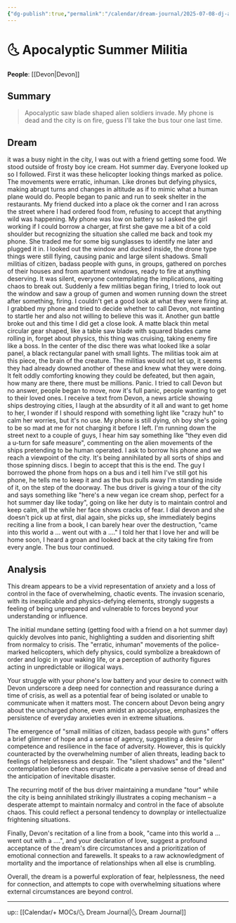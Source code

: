 ```yaml
---
{"dg-publish":true,"permalink":"/calendar/dream-journal/2025-07-08-dj-apocalyptic-summer-militia/","title":"Apocalyptic Summer Militia","tags":["log/dream"]}
---
```



# 🌜 Apocalyptic Summer Militia

**People**: [[Devon\|Devon]]

## Summary
> Apocalyptic saw blade shaped alien soldiers invade. My phone is dead and the city is on fire, guess I'll take the bus tour one last time.

## Dream

it was a busy night in the city, I was out with a friend getting some food. We stood outside of frosty boy ice cream. Hot summer day. Everyone looked up so I followed. First it was these helicopter looking things marked as police. The movements were erratic, inhuman. Like drones but defying physics, making abrupt turns and changes in altitude as if to mimic what a human plane would do. People began to panic and run to seek shelter in the restaurants. My friend ducked into a place ok the corner and I ran across the street where I had ordered food from, refusing to accept that anything wild was happening. My phone was low on battery so I asked the girl working if I could borrow a charger, at first she gave me a bit of a cold shoulder but recognizing the situation she called me back and took my phone. She traded me for some big sunglasses to identify me later and plugged it in. I looked out the window and ducked inside, the drone type things were still flying, causing panic and large silent shadows. Small militias of citizen, badass people with guns, in groups, gathered on porches of their houses and from apartment windows, ready to fire at anything deserving. It was silent, everyone contemplating the implications, awaiting chaos to break out. Suddenly a few militias began firing, I tried to look out the window and saw a group of gumen and women running down the street after something, firing. I couldn't get a good look at what they were firing at. I grabbed my phone and tried to decide whether to call Devon, not wanting to startle her and also not willing to believe this was it. Another gun battle broke out and this time I did get a close look. A matte black thin metal circular gear shaped, like a table saw blade with squared blades came rolling in, forget about physics, this thing was cruising, taking enemy fire like a boss. In the center of the disc there was what looked like a solar panel, a black rectangular panel with small lights. The militias took aim at this piece, the brain of the creature. The militias would not let up, it seems they had already downed another of these and knew what they were doing. It felt oddly comforting knowing they could be defeated, but then again, how many are there, there must be millions. Panic. I tried to call Devon but no answer, people began to move, now it's full panic, people wanting to get to their loved ones. I receive a text from Devon, a news article showing ships destroying cities, I laugh at the absurdity of it all and want to get home to her, I wonder if I should respond with something light like "crazy huh" to calm her worries, but it's no use. My phone is still dying, oh boy she's going to be so mad at me for not charging it before I left. I'm running down the street next to a couple of guys, I hear him say something like "they even did a u-turn for safe measure", commenting on the alien movements of the ships pretending to be human operated. I ask to borrow his phone and we reach a viewpoint of the city. It's being annihilated by all sorts of ships and those spinning discs. I begin to accept that this is the end. The guy I borrowed the phone from hops on a bus and i tell him I've still got his phone, he tells me to keep it and as the bus pulls away I'm standing inside of it, on the step of the doorway. The bus driver is giving a tour of the city and says something like "here's a new vegan ice cream shop, perfect for a hot summer day like today", going on like her duty is to maintain control and keep calm, all the while her face shows cracks of fear. I dial devon and she doesn't pick up at first, dial again, she picks up, she immediately begins reciting a line from a book, I can barely hear over the destruction, "came into this world a ... went out with a ...." I told her that I love her and will be home soon, I heard a groan and looked back at the city taking fire from every angle. The bus tour continued. 


## Analysis

This dream appears to be a vivid representation of anxiety and a loss of control in the face of overwhelming, chaotic events. The invasion scenario, with its inexplicable and physics-defying elements, strongly suggests a feeling of being unprepared and vulnerable to forces beyond your understanding or influence.

The initial mundane setting (getting food with a friend on a hot summer day) quickly devolves into panic, highlighting a sudden and disorienting shift from normalcy to crisis. The "erratic, inhuman" movements of the police-marked helicopters, which defy physics, could symbolize a breakdown of order and logic in your waking life, or a perception of authority figures acting in unpredictable or illogical ways.

Your struggle with your phone's low battery and your desire to connect with Devon underscore a deep need for connection and reassurance during a time of crisis, as well as a potential fear of being isolated or unable to communicate when it matters most. The concern about Devon being angry about the uncharged phone, even amidst an apocalypse, emphasizes the persistence of everyday anxieties even in extreme situations.

The emergence of "small militias of citizen, badass people with guns" offers a brief glimmer of hope and a sense of agency, suggesting a desire for competence and resilience in the face of adversity. However, this is quickly counteracted by the overwhelming number of alien threats, leading back to feelings of helplessness and despair. The "silent shadows" and the "silent" contemplation before chaos erupts indicate a pervasive sense of dread and the anticipation of inevitable disaster.

The recurring motif of the bus driver maintaining a mundane "tour" while the city is being annihilated strikingly illustrates a coping mechanism – a desperate attempt to maintain normalcy and control in the face of absolute chaos. This could reflect a personal tendency to downplay or intellectualize frightening situations.

Finally, Devon's recitation of a line from a book, "came into this world a ... went out with a ....", and your declaration of love, suggest a profound acceptance of the dream's dire circumstances and a prioritization of emotional connection and farewells. It speaks to a raw acknowledgment of mortality and the importance of relationships when all else is crumbling.

Overall, the dream is a powerful exploration of fear, helplessness, the need for connection, and attempts to cope with overwhelming situations where external circumstances are beyond control.


---
up:: [[Calendar/+ MOCs/🌜 Dream Journal\|🌜 Dream Journal]]